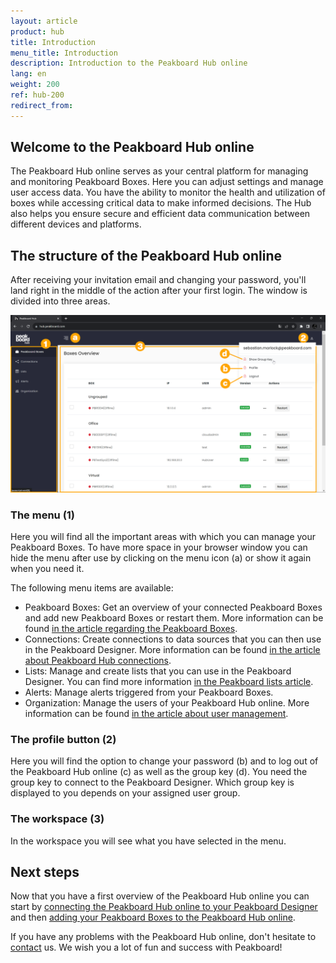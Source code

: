 ```yaml
---
layout: article
product: hub
title: Introduction
menu_title: Introduction
description: Introduction to the Peakboard Hub online
lang: en
weight: 200
ref: hub-200
redirect_from:
---
```


## Welcome to the Peakboard Hub online

The Peakboard Hub online serves as your central platform for managing and monitoring Peakboard Boxes. Here you can adjust settings and manage user access data. You have the ability to monitor the health and utilization of boxes while accessing critical data to make informed decisions. The Hub also helps you ensure secure and efficient data communication between different devices and platforms.

## The structure of the Peakboard Hub online

After receiving your invitation email and changing your password, you'll land right in the middle of the action after your first login.
The window is divided into three areas.

![Peakboard Hub](/assets/images/hub/en_hub-online_get-started-01.png)

### The menu (1)

Here you will find all the important areas with which you can manage your Peakboard Boxes.
To have more space in your browser window you can hide the menu after use by clicking on the menu icon (a) or show it again when you need it.

The following menu items are available:

* Peakboard Boxes: Get an overview of your connected Peakboard Boxes and add new Peakboard Boxes or restart them. More information can be found [in the article regarding the Peakboard Boxes](/hub/en-hub_boxmanagement.html).
* Connections: Create connections to data sources that you can then use in the Peakboard Designer. More information can be found [in the article about Peakboard Hub connections](/hub/en-hub_sharedconnections.html).
* Lists: Manage and create lists that you can use in the Peakboard Designer. You can find more information [in the Peakboard lists article](/hub/en-hub_variableslist.html).
* Alerts: Manage alerts triggered from your Peakboard Boxes.
* Organization: Manage the users of your Peakboard Hub online. More information can be found [in the article about user management](/hub/en-hub_usermanagement.html).

### The profile button (2)

Here you will find the option to change your password (b) and to log out of the Peakboard Hub online (c) as well as the group key (d). You need the group key to connect to the Peakboard Designer. Which group key is displayed to you depends on your assigned user group.

### The workspace (3)

In the workspace you will see what you have selected in the menu.

## Next steps

Now that you have a first overview of the Peakboard Hub online you can start by [connecting the Peakboard Hub online to your Peakboard Designer](/hub/en-hub_connectpbdesigner.html) and then [adding your Peakboard Boxes to the Peakboard Hub online](/hub/en-hub_boxmanagement.html).

If you have any problems with the Peakboard Hub online, don't hesitate to [contact](mailto:support@peakboard.com) us. We wish you a lot of fun and success with Peakboard!
